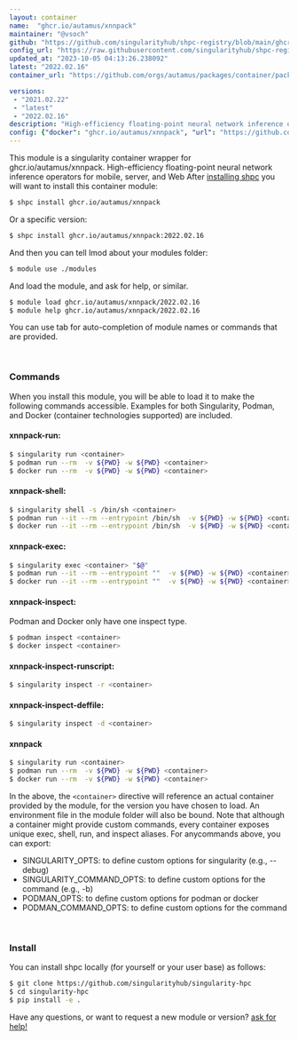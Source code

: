 ```yaml
---
layout: container
name:  "ghcr.io/autamus/xnnpack"
maintainer: "@vsoch"
github: "https://github.com/singularityhub/shpc-registry/blob/main/ghcr.io/autamus/xnnpack/container.yaml"
config_url: "https://raw.githubusercontent.com/singularityhub/shpc-registry/main/ghcr.io/autamus/xnnpack/container.yaml"
updated_at: "2023-10-05 04:13:26.238092"
latest: "2022.02.16"
container_url: "https://github.com/orgs/autamus/packages/container/package/xnnpack"

versions:
 - "2021.02.22"
 - "latest"
 - "2022.02.16"
description: "High-efficiency floating-point neural network inference operators for mobile, server, and Web"
config: {"docker": "ghcr.io/autamus/xnnpack", "url": "https://github.com/orgs/autamus/packages/container/package/xnnpack", "maintainer": "@vsoch", "description": "High-efficiency floating-point neural network inference operators for mobile, server, and Web", "latest": {"2022.02.16": "sha256:4d09e10aa897e4cda55ec21f4c104073ae6099b9c48a2230ce8f5dbdad5a1329"}, "tags": {"2021.02.22": "sha256:73c567e8a950b820fb8e1bdbd623a601869ab2c634ecd5790cc0af4dbb53dee0", "latest": "sha256:4d09e10aa897e4cda55ec21f4c104073ae6099b9c48a2230ce8f5dbdad5a1329", "2022.02.16": "sha256:4d09e10aa897e4cda55ec21f4c104073ae6099b9c48a2230ce8f5dbdad5a1329"}}
---
```


This module is a singularity container wrapper for ghcr.io/autamus/xnnpack.
High-efficiency floating-point neural network inference operators for mobile, server, and Web
After [installing shpc](#install) you will want to install this container module:


```bash
$ shpc install ghcr.io/autamus/xnnpack
```

Or a specific version:

```bash
$ shpc install ghcr.io/autamus/xnnpack:2022.02.16
```

And then you can tell lmod about your modules folder:

```bash
$ module use ./modules
```

And load the module, and ask for help, or similar.

```bash
$ module load ghcr.io/autamus/xnnpack/2022.02.16
$ module help ghcr.io/autamus/xnnpack/2022.02.16
```

You can use tab for auto-completion of module names or commands that are provided.

<br>

### Commands

When you install this module, you will be able to load it to make the following commands accessible.
Examples for both Singularity, Podman, and Docker (container technologies supported) are included.

#### xnnpack-run:

```bash
$ singularity run <container>
$ podman run --rm  -v ${PWD} -w ${PWD} <container>
$ docker run --rm  -v ${PWD} -w ${PWD} <container>
```

#### xnnpack-shell:

```bash
$ singularity shell -s /bin/sh <container>
$ podman run --it --rm --entrypoint /bin/sh  -v ${PWD} -w ${PWD} <container>
$ docker run --it --rm --entrypoint /bin/sh  -v ${PWD} -w ${PWD} <container>
```

#### xnnpack-exec:

```bash
$ singularity exec <container> "$@"
$ podman run --it --rm --entrypoint ""  -v ${PWD} -w ${PWD} <container> "$@"
$ docker run --it --rm --entrypoint ""  -v ${PWD} -w ${PWD} <container> "$@"
```

#### xnnpack-inspect:

Podman and Docker only have one inspect type.

```bash
$ podman inspect <container>
$ docker inspect <container>
```

#### xnnpack-inspect-runscript:

```bash
$ singularity inspect -r <container>
```

#### xnnpack-inspect-deffile:

```bash
$ singularity inspect -d <container>
```



#### xnnpack

```bash
$ singularity run <container>
$ podman run --rm  -v ${PWD} -w ${PWD} <container>
$ docker run --rm  -v ${PWD} -w ${PWD} <container>
```


In the above, the `<container>` directive will reference an actual container provided
by the module, for the version you have chosen to load. An environment file in the
module folder will also be bound. Note that although a container
might provide custom commands, every container exposes unique exec, shell, run, and
inspect aliases. For anycommands above, you can export:

 - SINGULARITY_OPTS: to define custom options for singularity (e.g., --debug)
 - SINGULARITY_COMMAND_OPTS: to define custom options for the command (e.g., -b)
 - PODMAN_OPTS: to define custom options for podman or docker
 - PODMAN_COMMAND_OPTS: to define custom options for the command

<br>

### Install

You can install shpc locally (for yourself or your user base) as follows:

```bash
$ git clone https://github.com/singularityhub/singularity-hpc
$ cd singularity-hpc
$ pip install -e .
```

Have any questions, or want to request a new module or version? [ask for help!](https://github.com/singularityhub/singularity-hpc/issues)